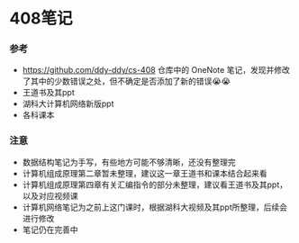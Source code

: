 # 408笔记
### 参考
- https://github.com/ddy-ddy/cs-408 仓库中的 OneNote 笔记，发现并修改了其中的少数错误之处，但不确定是否添加了新的错误😭😭
- 王道书及其ppt
- 湖科大计算机网络新版ppt
- 各科课本

### 注意
- 数据结构笔记为手写，有些地方可能不够清晰，还没有整理完
- 计算机组成原理第二章暂未整理，建议这一章王道书和课本结合起来看
- 计算机组成原理第四章有关汇编指令的部分未整理，建议看王道书及其ppt，以及对应视频课
- 计算机网络笔记为之前上这门课时，根据湖科大视频及其ppt所整理，后续会进行修改
- 笔记仍在完善中
